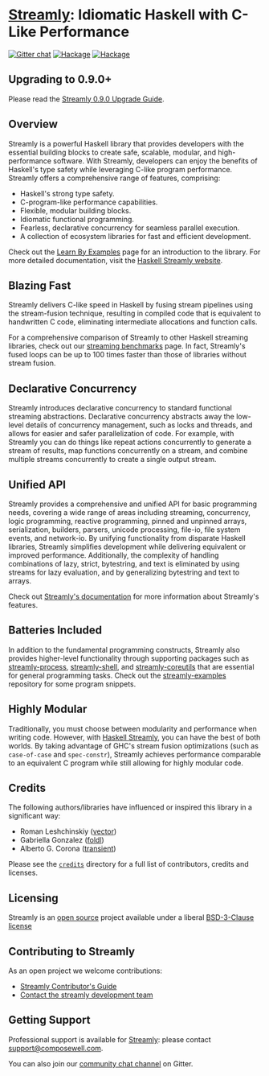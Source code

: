 # [Streamly][]: Idiomatic Haskell with C-Like Performance

[![Gitter chat](https://badges.gitter.im/composewell/gitter.svg)](https://gitter.im/composewell/streamly)
[![Hackage](https://img.shields.io/hackage/v/streamly-core.svg?style=flat)](https://hackage.haskell.org/package/streamly-core)
[![Hackage](https://img.shields.io/hackage/v/streamly.svg?style=flat)](https://hackage.haskell.org/package/streamly)

## Upgrading to 0.9.0+

Please read the [Streamly 0.9.0 Upgrade Guide](/docs/User/Project/Upgrading-0.8-to-0.9.md).

## Overview

Streamly is a powerful Haskell library that provides developers with
the essential building blocks to create safe, scalable, modular, and
high-performance software. With Streamly, developers can enjoy the
benefits of Haskell's type safety while leveraging C-like program
performance.  Streamly offers a comprehensive range of features,
comprising:

* Haskell's strong type safety.
* C-program-like performance capabilities.
* Flexible, modular building blocks.
* Idiomatic functional programming.
* Fearless, declarative concurrency for seamless parallel execution.
* A collection of ecosystem libraries for fast and efficient development.

Check out the [Learn By Examples](/docs/User/Tutorials/learn-by-examples.md)
page for an introduction to the library. For more detailed documentation, visit
the [Haskell Streamly website][Streamly].

## Blazing Fast

Streamly delivers C-like speed in Haskell by fusing stream pipelines
using the stream-fusion technique, resulting in compiled code that is
equivalent to handwritten C code, eliminating intermediate allocations
and function calls.

For a comprehensive comparison of Streamly to other Haskell streaming
libraries, check out our [streaming benchmarks][streaming-benchmarks]
page. In fact, Streamly's fused loops can be up to 100 times faster than
those of libraries without stream fusion.

## Declarative Concurrency

Streamly introduces declarative concurrency to standard functional
streaming abstractions.  Declarative concurrency abstracts away the
low-level details of concurrency management, such as locks and threads,
and allows for easier and safer parallelization of code.  For example,
with Streamly you can do things like repeat actions concurrently to
generate a stream of results, map functions concurrently on a stream,
and combine multiple streams concurrently to create a single output
stream.

## Unified API

Streamly provides a comprehensive and unified API for basic programming
needs, covering a wide range of areas including streaming, concurrency,
logic programming, reactive programming, pinned and unpinned arrays,
serialization, builders, parsers, unicode processing, file-io, file
system events, and network-io. By unifying functionality from disparate
Haskell libraries, Streamly simplifies development while delivering
equivalent or improved performance. Additionally, the complexity
of handling combinations of lazy, strict, bytestring, and text is
eliminated by using streams for lazy evaluation, and by generalizing
bytestring and text to arrays.

Check out [Streamly's documentation][Streamly] for more information
about Streamly's features.

## Batteries Included

In addition to the fundamental programming constructs, Streamly also
provides higher-level functionality through supporting packages such as
[streamly-process][], [streamly-shell][], and [streamly-coreutils][]
that are essential for general programming tasks. Check out the
[streamly-examples][] repository for some program snippets.

## Highly Modular

Traditionally, you must choose between modularity and performance when
writing code. However, with [Haskell Streamly][Streamly], you can have
the best of both worlds. By taking advantage of GHC's stream fusion
optimizations (such as `case-of-case` and `spec-constr`), Streamly achieves
performance comparable to an equivalent C program while still allowing
for highly modular code.

## Credits

The following authors/libraries have influenced or inspired this library in a
significant way:

  * Roman Leshchinskiy ([vector](http://hackage.haskell.org/package/vector))
  * Gabriella Gonzalez ([foldl](https://hackage.haskell.org/package/foldl))
  * Alberto G. Corona ([transient](https://hackage.haskell.org/package/transient))

Please see the [`credits`](/docs/User/Project/Credits.md) directory for a full
list of contributors, credits and licenses.

## Licensing

Streamly is an [open source](https://github.com/composewell/streamly)
project available under a liberal [BSD-3-Clause license][LICENSE]

## Contributing to Streamly

As an open project we welcome contributions:

* [Streamly Contributor's Guide][CONTRIBUTING.md]
* [Contact the streamly development team](mailto:streamly@composewell.com)

## Getting Support

Professional support is available for [Streamly][]: please contact
[support@composewell.com](mailto:support@composewell.com).

You can also join our [community chat
channel](https://gitter.im/composewell/streamly) on Gitter.

<!--
Link References.
-->

[Streamly]: https://streamly.composewell.com/
[streaming-benchmarks]: https://github.com/composewell/streaming-benchmarks
[concurrency-benchmarks]: https://github.com/composewell/concurrency-benchmarks
[streamly-examples]: https://github.com/composewell/streamly-examples
[streamly-process]: https://github.com/composewell/streamly-process
[streamly-shell]: https://github.com/composewell/streamly-shell
[streamly-coreutils]: https://github.com/composewell/streamly-coreutils

<!--
Keep all the unstable links here so that they can be updated to stable
links (for online docs) before we release.
-->

<!-- local files -->
[LICENSE]: /LICENSE
[CONTRIBUTING.md]: /docs/Developer/Contributing.md
[docs]: docs/
